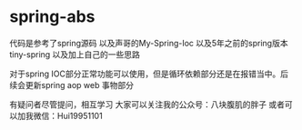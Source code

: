 # spring-abs
 代码是参考了spring源码 以及声哥的My-Spring-Ioc 以及5年之前的spring版本tiny-spring 以及加上自己的一些思路
 
 对于spring IOC部分正常功能可以使用，但是循环依赖部分还是在报错当中。后续会更新spring aop web 事物部分 
 
 有疑问者尽管提问，相互学习
 大家可以关注我的公众号：八块腹肌的胖子            或者可以加我微信：Hui19951101
 

